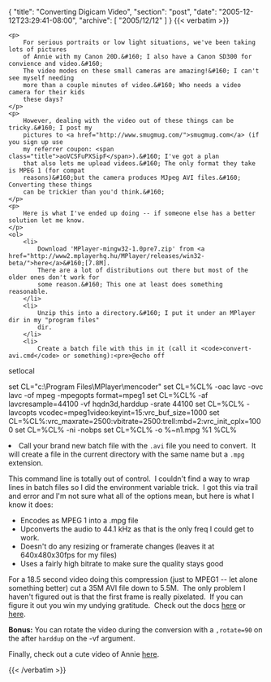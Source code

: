 {
  "title": "Converting Digicam Video",
  "section": "post",
  "date": "2005-12-12T23:29:41-08:00",
  "archive": [
    "2005/12/12"
  ]
}
{{< verbatim >}}

    <p>
        For serious portraits or low light situations, we've been taking lots of pictures
        of Annie with my Canon 20D.&#160; I also have a Canon SD300 for convience and video.&#160;
        The video modes on these small cameras are amazing!&#160; I can't see myself needing
        more than a couple minutes of video.&#160; Who needs a video camera for their kids
        these days? 
    </p>
    <p>
        However, dealing with the video out of these things can be tricky.&#160; I post my
        pictures to <a href="http://www.smugmug.com/">smugmug.com</a> (if you sign up use
        my referrer coupon: <span class="title">aoVCSFuPXSipF</span>).&#160; I've got a plan
        that also lets me upload videos.&#160; The only format they take is MPEG 1 (for compat
        reasons)&#160;but the camera produces MJpeg AVI files.&#160; Converting these things
        can be trickier than you'd think.&#160; 
    </p>
    <p>
        Here is what I've ended up doing -- if someone else has a better solution let me know. 
    </p>
    <ol>
        <li>
            Download 'MPlayer-mingw32-1.0pre7.zip' from <a href="http://www2.mplayerhq.hu/MPlayer/releases/win32-beta/">here</a>&#160;[7.8M].
            There are a lot of distributions out there but most of the older ones don't work for
            some reason.&#160; This one at least does something reasonable. 
        </li>
        <li>
            Unzip this into a directory.&#160; I put it under an MPlayer dir in my "program files"
            dir. 
        </li>
        <li>
            Create a batch file with this in it (call it <code>convert-avi.cmd</code> or something):<pre>@echo off
setlocal

set CL="c:\Program Files\MPlayer\mencoder"
set CL=%CL% -oac lavc -ovc lavc -of mpeg -mpegopts format=mpeg1
set CL=%CL% -af lavcresample=44100 -vf hqdn3d,harddup -srate 44100
set CL=%CL% -lavcopts vcodec=mpeg1video:keyint=15:vrc_buf_size=1000
set CL=%CL%:vrc_maxrate=2500:vbitrate=2500:trell:mbd=2:vrc_init_cplx=1000 
set CL=%CL% -ni -nobps 
set CL=%CL% -o %~n1.mpg %1
%CL%</pre>
        </li>
        <li>
            Call your brand new batch file with the <code>.avi</code> file you need to convert.&#160; It will
            create a file in the current directory with the same name but a <code>.mpg</code> extension.</li>
    </ol>
    <p>
        This command line is totally out of control.&#160; I couldn't find a way to wrap lines
        in batch files so I did the environment variable trick.&#160; I got this via trail
        and error and I'm not sure what all of the options mean, but here is what I know it
        does: 
    </p>
    <ul>
        <li>
            Encodes as MPEG 1 into a .mpg file 
        </li>
        <li>
            Upconverts the audio to 44.1 kHz as that is the only freq I could get to work. 
        </li>
        <li>
            Doesn't do any resizing or framerate changes (leaves it at 640x480x30fps for my files) 
        </li>
        <li>
            Uses a fairly high bitrate to make sure the quality stays good 
        </li>
    </ul>
    <p>
        For a 18.5 second video doing this compression (just to MPEG1 -- let alone something
        better) cut&#160;a 35M AVI file down to 5.5M.&#160; The only problem I haven't figured
        out is that the first frame is really pixelated.&#160; If you can figure it out you
        win my undying gratitude.&#160; Check out the docs&#160;<a href="http://www.mplayerhq.hu/DOCS/HTML/en/index.html#toc">here</a> or <a href="http://www.mplayerhq.hu/DOCS/man/en/mplayer.1.html">here</a>. 
    </p>
    <p>
        <strong>Bonus:</strong> You can rotate the&#160;video during the conversion with a <code>,rotate=90</code> on
        the after <code>harddup</code> on the -vf argument. 
    </p>
    <p>
        Finally, check out a cute video of Annie <a href="http://www.eightypercent.net/Stuff/MVI_0478.mpg">here</a>. 
    </p>

{{< /verbatim >}}
